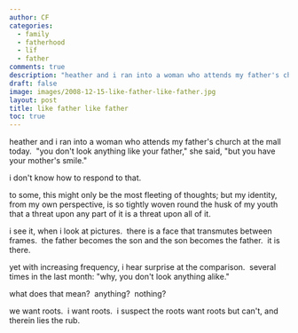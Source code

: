 ```yaml
---
author: CF
categories:
  - family
  - fatherhood
  - lïf
  - father
comments: true
description: "heather and i ran into a woman who attends my father's church at the mall today\_ \"you don't look any..."
draft: false
image: images/2008-12-15-like-father-like-father.jpg
layout: post
title: like father like father
toc: true
---
```

    
heather and i ran into a woman who attends my father's church at the mall today.  "you don't look anything like your father," she said, "but you have your mother's smile."    
    
i don't know how to respond to that.    
    
to some, this might only be the most fleeting of thoughts; but my identity, from my own perspective, is so tightly woven round the husk of my youth that a threat upon any part of it is a threat upon all of it.    
    
i see it, when i look at pictures.  there is a face that transmutes between frames.  the father becomes the son and the son becomes the father.  it is there.    
    
yet with increasing frequency, i hear surprise at the comparison.  several times in the last month: "why, you don't look anything alike."    
    
what does that mean?  anything?  nothing?    
    
we want roots.  i want roots.  i suspect the roots want roots but can't, and therein lies the rub.    
